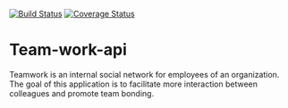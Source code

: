 [![Build Status](https://travis-ci.org/Mohamilr/Team-work-api.svg?branch=develop)](https://travis-ci.org/Mohamilr/Team-work-api)
[![Coverage Status](https://coveralls.io/repos/github/Mohamilr/Team-work-api/badge.svg?branch=develop)](https://coveralls.io/github/Mohamilr/Team-work-api?branch=develop)

# Team-work-api
Teamwork is an internal social network for employees of an organization. The goal of this application is to facilitate more interaction between colleagues and promote team bonding.
